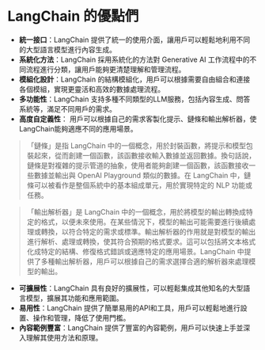 
# LangChain 的優點們

- **統一接口**：LangChain 提供了統一的使用介面，讓用戶可以輕鬆地利用不同的大型語言模型進行內容生成。
- **系統化方法**：LangChain 採用系統化的方法對 Generative AI 工作流程中的不同流程進行分類，讓用戶能夠更清楚理解和管理流程。
- **模組化設計**：LangChain 的結構模組化，用戶可以根據需要自由組合和連接各個模組，實現更靈活和高效的數據處理流程。
- **多功能性**：LangChain 支持多種不同類型的LLM服務，包括內容生成、問答系統等，滿足不同用戶的需求。
- **高度自定義性**： 用戶可以根據自己的需求客製化提示、鏈條和輸出解析器，使LangChain能夠適應不同的應用場景。
>「鏈條」是指 LangChain 中的一個概念，用於封裝函數，將提示和模型包裝起來，從而創建一個函數，該函數接收輸入數據並返回數據。換句話說，鏈條是對複雜的提示管道的抽象，使用者能夠創建一個函數，該函數接收一些數據並輸出與 OpenAI Playground 類似的數據。在 LangChain 中，鏈條可以被看作是整個系統中的基本組成單元，用於實現特定的 NLP 功能或任務。

>「輸出解析器」是 LangChain 中的一個概念，用於將模型的輸出轉換成特定的格式，以便未來使用。在某些情況下，模型的輸出可能需要進行後續處理或轉換，以符合特定的需求或標準。輸出解析器的作用就是對模型的輸出進行解析、處理或轉換，使其符合預期的格式要求。這可以包括將文本格式化成特定的結構、修復格式錯誤或適應特定的應用場景。LangChain 中提供了多種輸出解析器，用戶可以根據自己的需求選擇合適的解析器來處理模型的輸出。
- **可擴展性**：LangChain 具有良好的擴展性，可以輕鬆集成其他知名的大型語言模型，擴展其功能和應用範圍。
- **易用性**：LangChain 提供了簡單易用的API和工具，用戶可以輕鬆地進行設置、操作和管理，降低了使用門檻。
- **內容範例豐富**：LangChain 提供了豐富的內容範例，用戶可以快速上手並深入理解其使用方法和原理。



